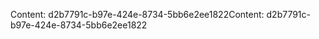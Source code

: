 <span data-ttu-id="4fa9d-101">Content: d2b7791c-b97e-424e-8734-5bb6e2ee1822</span><span class="sxs-lookup"><span data-stu-id="4fa9d-101">Content: d2b7791c-b97e-424e-8734-5bb6e2ee1822</span></span>